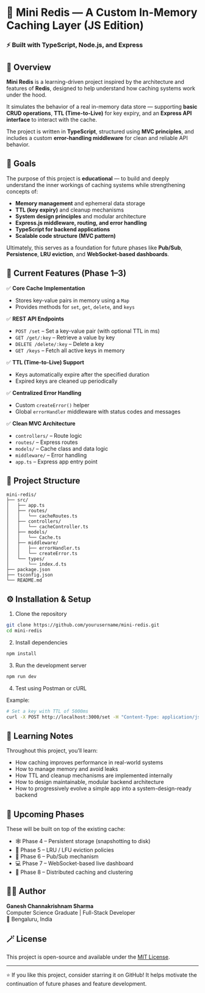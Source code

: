 # 🧠 Mini Redis — A Custom In-Memory Caching Layer (JS Edition)

### ⚡ Built with TypeScript, Node.js, and Express

## 🚀 Overview

**Mini Redis** is a learning-driven project inspired by the architecture and features of **Redis**, designed to help understand how caching systems work under the hood.

It simulates the behavior of a real in-memory data store — supporting **basic CRUD operations**, **TTL (Time-to-Live)** for key expiry, and an **Express API interface** to interact with the cache.

The project is written in **TypeScript**, structured using **MVC principles**, and includes a custom **error-handling middleware** for clean and reliable API behavior.

## 🎯 Goals

The purpose of this project is **educational** — to build and deeply understand the inner workings of caching systems while strengthening concepts of:

- **Memory management** and ephemeral data storage  
- **TTL (key expiry)** and cleanup mechanisms  
- **System design principles** and modular architecture  
- **Express.js middleware, routing, and error handling**  
- **TypeScript for backend applications**  
- **Scalable code structure (MVC pattern)**

Ultimately, this serves as a foundation for future phases like **Pub/Sub**, **Persistence**, **LRU eviction**, and **WebSocket-based dashboards**.

## 🧩 Current Features (Phase 1–3)

✅ **Core Cache Implementation**
- Stores key-value pairs in memory using a `Map`
- Provides methods for `set`, `get`, `delete`, and `keys`

✅ **REST API Endpoints**
- `POST /set` – Set a key-value pair (with optional TTL in ms)
- `GET /get/:key` – Retrieve a value by key
- `DELETE /delete/:key` – Delete a key
- `GET /keys` – Fetch all active keys in memory

✅ **TTL (Time-to-Live) Support**
- Keys automatically expire after the specified duration
- Expired keys are cleaned up periodically

✅ **Centralized Error Handling**
- Custom `createError()` helper
- Global `errorHandler` middleware with status codes and messages

✅ **Clean MVC Architecture**
- `controllers/` – Route logic
- `routes/` – Express routes
- `models/` – Cache class and data logic
- `middleware/` – Error handling
- `app.ts` – Express app entry point

## 🧱 Project Structure

```
mini-redis/
├── src/
│   ├── app.ts
│   ├── routes/
│   │   └── cacheRoutes.ts
│   ├── controllers/
│   │   └── cacheController.ts
│   ├── models/
│   │   └── Cache.ts
│   ├── middleware/
│   │   ├── errorHandler.ts
│   │   └── createError.ts
│   └── types/
│       └── index.d.ts
├── package.json
├── tsconfig.json
└── README.md
```

## ⚙️ Installation & Setup

1. Clone the repository
```bash
git clone https://github.com/yourusername/mini-redis.git
cd mini-redis
```

2. Install dependencies
```bash
npm install
```

3. Run the development server
```bash
npm run dev
```

4. Test using Postman or cURL

Example:
```bash
# Set a key with TTL of 5000ms
curl -X POST http://localhost:3000/set -H "Content-Type: application/json" -d '{"key":"username","value":"Ganesh","ttl":5000}'
```

## 🧠 Learning Notes

Throughout this project, you’ll learn:

- How caching improves performance in real-world systems
- How to manage memory and avoid leaks
- How TTL and cleanup mechanisms are implemented internally
- How to design maintainable, modular backend architecture
- How to progressively evolve a simple app into a system-design-ready backend

## 🔮 Upcoming Phases

These will be built on top of the existing cache:

- 🕸️ Phase 4 – Persistent storage (snapshotting to disk)
- 🔁 Phase 5 – LRU / LFU eviction policies
- 📡 Phase 6 – Pub/Sub mechanism
- 💻 Phase 7 – WebSocket-based live dashboard
- 🧩 Phase 8 – Distributed caching and clustering

## 🧑‍💻 Author

**Ganesh Channakrishnam Sharma**  
Computer Science Graduate | Full-Stack Developer  
📍 Bengaluru, India

## 🪄 License

This project is open-source and available under the [MIT License](LICENSE).

---

⭐ If you like this project, consider starring it on GitHub!
It helps motivate the continuation of future phases and feature development.
